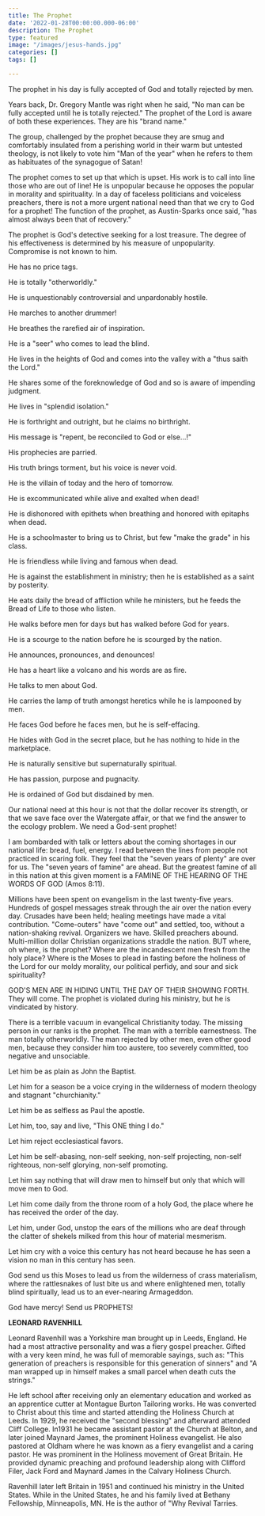 ```yaml
---
title: The Prophet
date: '2022-01-28T00:00:00.000-06:00'
description: The Prophet
type: featured
image: "/images/jesus-hands.jpg"
categories: []
tags: []

---
```

The prophet in his day is fully accepted of God and totally rejected by men.

Years back, Dr. Gregory Mantle was right when he said, "No man can be fully accepted until he is totally rejected." The prophet of the Lord is aware of both these experiences. They are his "brand name."

The group, challenged by the prophet because they are smug and comfortably insulated from a perishing world in their warm but untested theology, is not likely to vote him "Man of the year" when he refers to them as habituates of the synagogue of Satan!

The prophet comes to set up that which is upset. His work is to call into line those who are out of line! He is unpopular because he opposes the popular in morality and spirituality. In a day of faceless politicians and voiceless preachers, there is not a more urgent national need than that we cry to God for a prophet! The function of the prophet, as Austin-Sparks once said, "has almost always been that of recovery."

The prophet is God's detective seeking for a lost treasure. The degree of his effectiveness is determined by his measure of unpopularity. Compromise is not known to him.

He has no price tags.

He is totally "otherworldly."

He is unquestionably controversial and unpardonably hostile.

He marches to another drummer!

He breathes the rarefied air of inspiration.

He is a "seer" who comes to lead the blind.

He lives in the heights of God and comes into the valley with a "thus saith the Lord."

He shares some of the foreknowledge of God and so is aware of impending judgment.

He lives in "splendid isolation."

He is forthright and outright, but he claims no birthright.

His message is "repent, be reconciled to God or else...!"

His prophecies are parried.

His truth brings torment, but his voice is never void.

He is the villain of today and the hero of tomorrow.

He is excommunicated while alive and exalted when dead!

He is dishonored with epithets when breathing and honored with epitaphs when dead.

He is a schoolmaster to bring us to Christ, but few "make the grade" in his class.

He is friendless while living and famous when dead.

He is against the establishment in ministry; then he is established as a saint by posterity.

He eats daily the bread of affliction while he ministers, but he feeds the Bread of Life to those who listen.

He walks before men for days but has walked before God for years.

He is a scourge to the nation before he is scourged by the nation.

He announces, pronounces, and denounces!

He has a heart like a volcano and his words are as fire.

He talks to men about God.

He carries the lamp of truth amongst heretics while he is lampooned by men.

He faces God before he faces men, but he is self-effacing.

He hides with God in the secret place, but he has nothing to hide in the marketplace.

He is naturally sensitive but supernaturally spiritual.

He has passion, purpose and pugnacity.

He is ordained of God but disdained by men.

Our national need at this hour is not that the dollar recover its strength, or that we save face over the Watergate affair, or that we find the answer to the ecology problem. We need a God-sent prophet!

I am bombarded with talk or letters about the coming shortages in our national life: bread, fuel, energy. I read between the lines from people not practiced in scaring folk. They feel that the "seven years of plenty" are over for us. The "seven years of famine" are ahead. But the greatest famine of all in this nation at this given moment is a FAMINE OF THE HEARING OF THE WORDS OF GOD (Amos 8:11).

Millions have been spent on evangelism in the last twenty-five years. Hundreds of gospel messages streak through the air over the nation every day. Crusades have been held; healing meetings have made a vital contribution. "Come-outers" have "come out" and settled, too, without a nation-shaking revival. Organizers we have. Skilled preachers abound. Multi-million dollar Christian organizations straddle the nation. BUT where, oh where, is the prophet? Where are the incandescent men fresh from the holy place? Where is the Moses to plead in fasting before the holiness of the Lord for our moldy morality, our political perfidy, and sour and sick spirituality?

GOD'S MEN ARE IN HIDING UNTIL THE DAY OF THEIR SHOWING FORTH. They will come. The prophet is violated during his ministry, but he is vindicated by history.

There is a terrible vacuum in evangelical Christianity today. The missing person in our ranks is the prophet. The man with a terrible earnestness. The man totally otherworldly. The man rejected by other men, even other good men, because they consider him too austere, too severely committed, too negative and unsociable.

Let him be as plain as John the Baptist.

Let him for a season be a voice crying in the wilderness of modern theology and stagnant "churchianity."

Let him be as selfless as Paul the apostle.

Let him, too, say and live, "This ONE thing I do."

Let him reject ecclesiastical favors.

Let him be self-abasing, non-self seeking, non-self projecting, non-self righteous, non-self glorying, non-self promoting.

Let him say nothing that will draw men to himself but only that which will move men to God.

Let him come daily from the throne room of a holy God, the place where he has received the order of the day.

Let him, under God, unstop the ears of the millions who are deaf through the clatter of shekels milked from this hour of material mesmerism.

Let him cry with a voice this century has not heard because he has seen a vision no man in this century has seen.

God send us this Moses to lead us from the wilderness of crass materialism, where the rattlesnakes of lust bite us and where enlightened men, totally blind spiritually, lead us to an ever-nearing Armageddon.

God have mercy! Send us PROPHETS!

**LEONARD RAVENHILL**

Leonard Ravenhill was a Yorkshire man brought up in Leeds, England. He had a most attractive personality and was a fiery gospel preacher. Gifted with a very keen mind, he was full of memorable sayings, such as: "This generation of preachers is responsible for this generation of sinners" and "A man wrapped up in himself makes a small parcel when death cuts the strings."

He left school after receiving only an elementary education and worked as an apprentice cutter at Montague Burton Tailoring works. He was converted to Christ about this time and started attending the Holiness Church at Leeds. In 1929, he received the "second blessing" and afterward attended Cliff College. In1931 he became assistant pastor at the Church at Belton, and later joined Maynard James, the prominent Holiness evangelist. He also pastored at Oldham where he was known as a fiery evangelist and a caring pastor. He was prominent in the Holiness movement of Great Britain. He provided dynamic preaching and profound leadership along with Clifford Filer, Jack Ford and Maynard James in the Calvary Holiness Church.

Ravenhill later left Britain in 1951 and continued his ministry in the United States. While in the United States, he and his family lived at Bethany Fellowship, Minneapolis, MN. He is the author of "Why Revival Tarries.